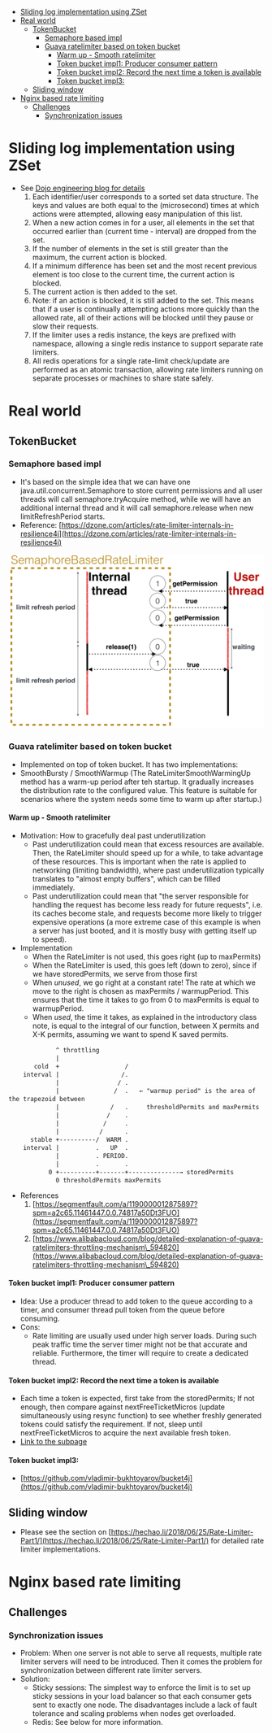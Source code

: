 
- [Sliding log implementation using ZSet](#sliding-log-implementation-using-zset)
- [Real world](#real-world)
  - [TokenBucket](#tokenbucket)
    - [Semaphore based impl](#semaphore-based-impl)
    - [Guava ratelimiter based on token bucket](#guava-ratelimiter-based-on-token-bucket)
      - [Warm up - Smooth ratelimiter](#warm-up---smooth-ratelimiter)
      - [Token bucket impl1: Producer consumer pattern](#token-bucket-impl1-producer-consumer-pattern)
      - [Token bucket impl2: Record the next time a token is available](#token-bucket-impl2-record-the-next-time-a-token-is-available)
      - [Token bucket impl3:](#token-bucket-impl3)
  - [Sliding window](#sliding-window)
- [Nginx based rate limiting](#nginx-based-rate-limiting)
  - [Challenges](#challenges)
    - [Synchronization issues](#synchronization-issues)

# Sliding log implementation using ZSet

* See [Dojo engineering blog for details](https://engineering.classdojo.com/blog/2015/02/06/rolling-rate-limiter/)
  1. Each identifier/user corresponds to a sorted set data structure. The keys and values are both equal to the (microsecond) times at which actions were attempted, allowing easy manipulation of this list.
  2. When a new action comes in for a user, all elements in the set that occurred earlier than (current time - interval) are dropped from the set.
  3. If the number of elements in the set is still greater than the maximum, the current action is blocked.
  4. If a minimum difference has been set and the most recent previous element is too close to the current time, the current action is blocked.
  5. The current action is then added to the set.
  6. Note: if an action is blocked, it is still added to the set. This means that if a user is continually attempting actions more quickly than the allowed rate, all of their actions will be blocked until they pause or slow their requests.
  7. If the limiter uses a redis instance, the keys are prefixed with namespace, allowing a single redis instance to support separate rate limiters.
  8. All redis operations for a single rate-limit check/update are performed as an atomic transaction, allowing rate limiters running on separate processes or machines to share state safely.


# Real world 
## TokenBucket
### Semaphore based impl

* It's based on the simple idea that we can have one java.util.concurrent.Semaphore to store current permissions and all user threads will call semaphore.tryAcquire method, while we will have an additional internal thread and it will call semaphore.release when new limitRefreshPeriod starts.
* Reference: [https://dzone.com/articles/rate-limiter-internals-in-resilience4j](https://dzone.com/articles/rate-limiter-internals-in-resilience4j)

![](../.gitbook/assets/ratelimiter_semaphore.png)

### Guava ratelimiter based on token bucket

* Implemented on top of token bucket. It has two implementations:
* SmoothBursty / SmoothWarmup (The RateLimiterSmoothWarmingUp method has a warm-up period after teh startup. It gradually increases the distribution rate to the configured value. This feature is suitable for scenarios where the system needs some time to warm up after startup.)

#### Warm up - Smooth ratelimiter

* Motivation: How to gracefully deal past underutilization
  * Past underutilization could mean that excess resources are available. Then, the RateLimiter should speed up for a while, to take advantage of these resources. This is important when the rate is applied to networking (limiting bandwidth), where past underutilization typically translates to "almost empty buffers", which can be filled immediately.
  * Past underutilization could mean that "the server responsible for handling the request has become less ready for future requests", i.e. its caches become stale, and requests become more likely to trigger expensive operations (a more extreme case of this example is when a server has just booted, and it is mostly busy with getting itself up to speed).
* Implementation
  * When the RateLimiter is not used, this goes right (up to maxPermits)
  * When the RateLimiter is used, this goes left (down to zero), since if we have storedPermits, we serve from those first
  * When _unused_, we go right at a constant rate! The rate at which we move to the right is chosen as maxPermits / warmupPeriod. This ensures that the time it takes to go from 0 to maxPermits is equal to warmupPeriod.
  * When _used_, the time it takes, as explained in the introductory class note, is equal to the integral of our function, between X permits and X-K permits, assuming we want to spend K saved permits.

```
             ^ throttling
             |
       cold  +                  /
    interval |                 /.
             |                / .
             |               /  .   ← "warmup period" is the area of the trapezoid between
             |              /   .     thresholdPermits and maxPermits
             |             /    .
             |            /     .
             |           /      .
      stable +----------/  WARM .
    interval |          .   UP  .
             |          . PERIOD.
             |          .       .
           0 +----------+-------+--------------→ storedPermits
             0 thresholdPermits maxPermits
```

* References
  1. [https://segmentfault.com/a/1190000012875897?spm=a2c65.11461447.0.0.74817a50Dt3FUO](https://segmentfault.com/a/1190000012875897?spm=a2c65.11461447.0.0.74817a50Dt3FUO)
  2. [https://www.alibabacloud.com/blog/detailed-explanation-of-guava-ratelimiters-throttling-mechanism\_594820](https://www.alibabacloud.com/blog/detailed-explanation-of-guava-ratelimiters-throttling-mechanism\_594820)

#### Token bucket impl1: Producer consumer pattern

* Idea: Use a producer thread to add token to the queue according to a timer, and consumer thread pull token from the queue before consuming. 
* Cons: 
  * Rate limiting are usually used under high server loads. During such peak traffic time the server timer might not be that accurate and reliable. Furthermore, the timer will require to create a dedicated thread. 

#### Token bucket impl2: Record the next time a token is available

* Each time a token is expected, first take from the storedPermits; If not enough, then compare against nextFreeTicketMicros (update simultaneously using resync function) to see whether freshly generated tokens could satisfy the requirement. If not, sleep until nextFreeTicketMicros to acquire the next available fresh token. 
* [Link to the subpage](code/RateLimiter_TokenBucket.md)

#### Token bucket impl3: 
* [https://github.com/vladimir-bukhtoyarov/bucket4j](https://github.com/vladimir-bukhtoyarov/bucket4j)

## Sliding window
* Please see the section on [https://hechao.li/2018/06/25/Rate-Limiter-Part1/](https://hechao.li/2018/06/25/Rate-Limiter-Part1/) for detailed rate limiter implementations.


# Nginx based rate limiting
## Challenges
### Synchronization issues

* Problem: When one server is not able to serve all requests, multiple rate limiter servers will need to be introduced. Then it comes the problem for synchronization between different rate limiter servers. 
* Solution: 
  * Sticky sessions: The simplest way to enforce the limit is to set up sticky sessions in your load balancer so that each consumer gets sent to exactly one node. The disadvantages include a lack of fault tolerance and scaling problems when nodes get overloaded.
  * Redis: See below for more information. 
